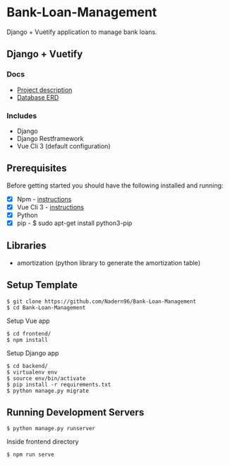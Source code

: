 # Bank-Loan-Management
Django + Vuetify application to manage bank loans.

## Django + Vuetify


### Docs

* [Project description](https://drive.google.com/file/d/1JEAKSkCglm4wX2_q1uiRjT-RqZrz5NTQ/view?usp=sharing)
* [Database ERD](https://drive.google.com/file/d/1LivaDaP2BsmJnSjdDr0i-SDDe_7rsW4k/view?usp=sharing)

### Includes

* Django
* Django Restframework
* Vue Cli 3 (default configuration)

## Prerequisites

Before getting started you should have the following installed and running:

- [X] Npm - [instructions](https://docs.npmjs.com/downloading-and-installing-node-js-and-npm)
- [X] Vue Cli 3 - [instructions](https://cli.vuejs.org/guide/installation.html)
- [X] Python
- [X] pip    -    $ sudo apt-get install python3-pip

## Libraries

* amortization (python library to generate the amortization table)

## Setup Template

```
$ git clone https://github.com/Nadern96/Bank-Loan-Management
$ cd Bank-Loan-Management
```

Setup Vue app
```
$ cd frontend/
$ npm install
```

Setup Django app

```
$ cd backend/
$ virtualenv env
$ source env/bin/activate
$ pip install -r requirements.txt 
$ python manage.py migrate
```

## Running Development Servers

```
$ python manage.py runserver
```

Inside frontend directory

```
$ npm run serve
```

